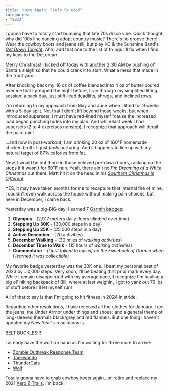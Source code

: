 ```yaml
---
title: "Here Again: Feels So Good"
categories:
- "2023"
--- 
```


I gonna have to totally start bumping that late 70s disco vibe.  Quick thought:  why did '90s line dancing adopt country music?  There's no groove there!  Wear the cowboy boots and jeans still, but play KC & the Sunshine Band's [*Get Down Tonight*](https://open.spotify.com/album/6S2ZnQo8V7k7EQZZEK3WcR?si=cf4GwE2WRmGvz32qpmOQHA).  Ahh, add that one to the list of things I'll fix when I find my keys to the DeLorean.

Merry Christmas!  I kicked off today with another 2:30 AM by pushing ol' Santa's sleigh so that he could crank it to start.  What a mess that made in the front yard.  

After knocking back my 16 oz of coffee blended into 4 oz of butter poured over ice that I prepped the night before, I ran through my simplified lifting session: a back day, just stiff-lead deadlifts, shrugs, and inclined rows.

I'm returning to my approach from May and June when I lifted for 9 weeks with a 5-day split.  Not that I didn't lift beyond those weeks, but when I introduced supersets, I must have red-lined myself 'cause the increased load began punching holes into my plan.  And while last week I had supersets (2 to 4 exercises nonstop), I recognize that approach will derail the pain train!

...and now in post-workout, I am drinking 20 oz of 160℉ homemade chicken broth.  It just *feels* nurturing.  And it happens to line up with my natural target of 87% calories from fat.

Now, I would be out there in those beloved pre-dawn hours, racking up the steps if it wasn't for 60℉ rain.  Yeah, there ain't no *I'm Dreaming of a White Christmas* out there;  Matt hit it on the head in his [*Southern Christmas is Different*](https://www.youtube.com/watch?v=vbhRHuxa2R8).

YES, it may have taken months for me to recapture that internal fire of mine, I couldn't even walk across the house without making pain choices, but here in December, I came back.

Yesterday was a big-BIG day; I earned 7 [Garmin badges](https://garminbadges.com/):

1. **Olympus** - (2,917 meters daily floors climbed over time)
2. **Stepping Up 30K** - (30,000 steps in a day)
3. **Stepping Up 25K** - (25,000 steps in a day)
4. **Active December** - (20 activities)
5. **December Walking** - (30 miles of *walking activities*)
6. **December Time to Walk** - (15 hours of *walking activities*)
7. **Commentator** - *(I just talked to myself on the Facebook of Garmin when I learned it was collectible)*

My favorite badge yesterday was the 30K one.  I beat my personal best of 2023 by...10,000 steps.  Very soon, I'll be beating that prior mark every day.  While I remain disappointed with my average pace, I recognize I'm hauling a big ol' hiking backpack of Bill, where at last weighin, I got to yank out 76 lbs of stuff before I'll let myself run!

All of that to say is that I'm going to hit fitness in 2024 in stride.

Regarding other resolutions, I have received all the clothes for January.  I got the jeans; the Under Armor under things and shoes; and a general theme of long-sleeved thermals black/grey and red flannels.  But one thing I haven't updated my New Year's resolutions is...

BELT BUCKLES!!!

I already have the wolf on hand as I'm waiting for three more to arrive:

* [Zombie Outbreak Response Team](https://www.ebay.com/itm/251988423577)
* [Taekwondo](https://www.ebay.com/itm/374506925614)
* [ThunderCats](https://www.ebay.com/itm/275362064214)
* [Wolf](https://www.amazon.com/dp/B0B6JSCF1J)

Totally gonna have to grab cowboy boots again...or retire and replace my 2021 [Xero Z-Trails](https://xeroshoes.com/shop/sandals/ztrail-men/).  I'm back.